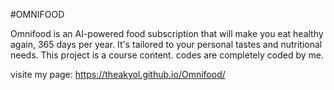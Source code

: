#OMNIFOOD

Omnifood is an AI-powered food subscription that will make you eat healthy again, 365 days per year. It's tailored to your personal tastes and nutritional needs.
This project is a course content. codes are completely coded by me.


visite my page: https://theakyol.github.io/Omnifood/

